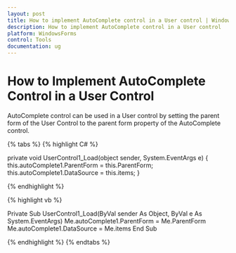 ```yaml
---
layout: post
title: How to implement AutoComplete control in a User control | WindowsForms | Syncfusion
description: How to implement AutoComplete control in a User control
platform: WindowsForms
control: Tools
documentation: ug
---
```


# How to Implement AutoComplete Control in a User Control

AutoComplete control can be used in a User control by setting the parent form of the User Control to the parent form property of the AutoComplete control. 

{% tabs %}
{% highlight C# %}

private void UserControl1_Load(object sender, System.EventArgs e) 
{  
    this.autoComplete1.ParentForm = this.ParentForm;  
    this.autoComplete1.DataSource = this.items; 
}

{% endhighlight %}

{% highlight vb %}

Private Sub UserControl1_Load(ByVal sender As Object, ByVal e As System.EventArgs)
Me.autoComplete1.ParentForm = Me.ParentForm
Me.autoComplete1.DataSource = Me.items
End Sub

{% endhighlight %}
{% endtabs %}
